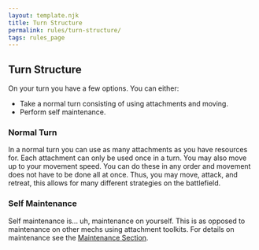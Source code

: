 ```yaml
---
layout: template.njk
title: Turn Structure
permalink: rules/turn-structure/
tags: rules_page
---
```

## Turn Structure
On your turn you have a few options. You can either:
 - Take a normal turn consisting of using attachments and moving.
 - Perform self maintenance.

### Normal Turn
In a normal turn you can use as many attachments as you have resources for.
Each attachment can only be used once in a turn.
You may also move up to your movement speed.
You can do these in any order and movement does not have to be done all at once.
Thus, you may move, attack, and retreat, this allows for many different strategies on the battlefield.

### Self Maintenance
Self maintenance is... uh, maintenance on yourself.
This is as opposed to maintenance on other mechs using attachment toolkits.
For details on maintenance see the [Maintenance Section]({{site.url}}/rules/making-repairs).